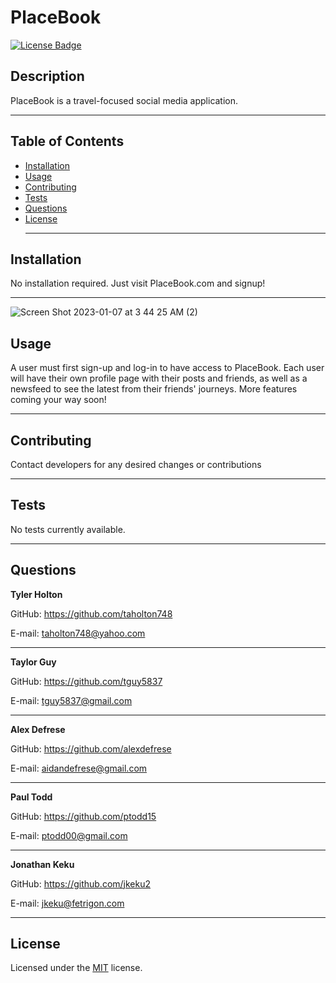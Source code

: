 # PlaceBook
  [![License Badge](https://img.shields.io/badge/license-MIT-blue)](https://choosealicense.com/licenses/mit/)
  ## Description
  PlaceBook is a travel-focused social media application. <hr>
  
  ## Table of Contents
  * [Installation](#installation)
  * [Usage](#usage)
  * [Contributing](#contributing)
  * [Tests](#tests)
  * [Questions](#questions) 
  * [License](#license) <hr>
  

  ## Installation
  No installation required. Just visit PlaceBook.com and signup! <hr>

  ![Screen Shot 2023-01-07 at 3 44 25 AM (2)](https://user-images.githubusercontent.com/107539009/211146391-5dc67e02-eb60-4b0f-aa6c-a2e759fe19d4.png)

  ## Usage
  A user must first sign-up and log-in to have access to PlaceBook. Each user will have their own profile page with their posts and friends, as well as a newsfeed to see the latest from their friends' journeys. More features coming your way soon! <hr>

  ## Contributing
  Contact developers for any desired changes or contributions <hr>

  ## Tests
  No tests currently available. <hr>

  ## Questions
  <strong>Tyler Holton</strong>

  GitHub: https://github.com/taholton748
  
  E-mail: taholton748@yahoo.com <hr>
  <strong>Taylor Guy</strong>

  GitHub: https://github.com/tguy5837
  
  E-mail: tguy5837@gmail.com <hr>
  <strong>Alex Defrese</strong>

  GitHub: https://github.com/alexdefrese
  
  E-mail: aidandefrese@gmail.com <hr>
  <strong>Paul Todd</strong>

  GitHub: https://github.com/ptodd15
  
  E-mail: ptodd00@gmail.com <hr>
  <strong>Jonathan Keku</strong>

  GitHub: https://github.com/jkeku2
  
  E-mail: jkeku@fetrigon.com <hr>
  
  ## License
  Licensed under the [MIT](https://choosealicense.com/licenses/mit/) license.

